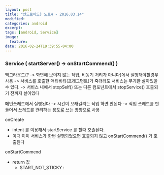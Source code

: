 ```yaml
---
layout: post
title: "안드로이드) 노트4 - 2016.03.14"
modified:
categories: android
excerpt:
tags: [android, Service]
image:
  feature:
date: 2016-02-24T19:39:55-04:00
---
```


### Service ( startServer()  ->  onStartCommend() )
백그라운드(? -> 화면에 보이지 않는 작업, 비동기 처리가 아니다)에서 실행해야할경우 사용
-> 서비스를 호출한 액티비티(프레그먼트)가 죽더라도 서비스는 무기한 살아있을수 있다.
-> 서비스 내에서 stopSelf() 또는 다른 컴포넌트에서 stopService() 호출되기 전까지 살아있다

메인쓰레드에서 실행된다 -> 시간이 오래걸리는 작업 하면 안된다
-> 작업 쓰레드를 만들어서 쓰레드를 관리하는 용도로 쓰는 방향으로 사용


onCreate
- intent 를 이용해서 startService 를 할때 호출된다.
- 이때 이미 서비스가 한번 실행되었으면 호출되지 않고 onStartCommend() 가 호출된다

onStartCommend
- return 값 
    + START_NOT_STICKY :
